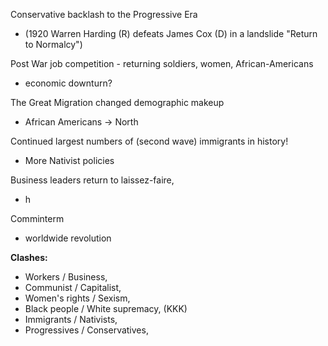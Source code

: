 Conservative backlash to the Progressive Era
- (1920 Warren Harding (R) defeats James Cox (D) in a landslide "Return to Normalcy")

Post War job competition - returning soldiers, women, African-Americans
- economic downturn?

The Great Migration changed demographic makeup
- African Americans -> North

Continued largest numbers of (second wave) immigrants in history!
- More Nativist policies

Business leaders return to laissez-faire, 
- h

Comminterm
- worldwide revolution

**Clashes:**
- Workers / Business, 
- Communist / Capitalist, 
- Women's rights / Sexism,
- Black people / White supremacy, (KKK)
- Immigrants / Nativists, 
- Progressives / Conservatives,

